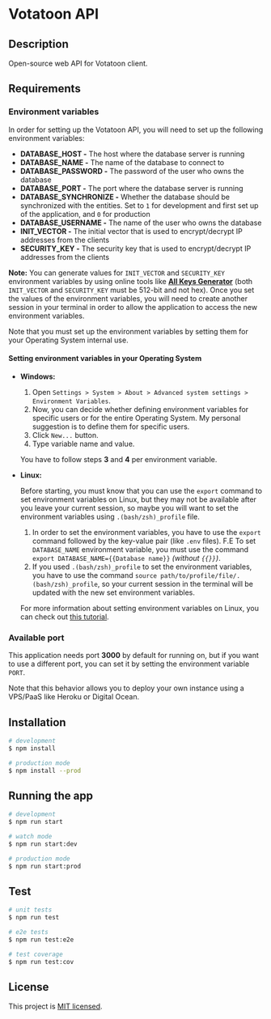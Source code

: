 # Votatoon API

<!--[circleci-image]: https://img.shields.io/circleci/build/github/nestjs/nest/master?token=abc123def456
[circleci-url]: https://circleci.com/gh/nestjs/nest

  <p align="center">A progressive <a href="http://nodejs.org" target="_blank">Node.js</a> framework for building efficient and scalable server-side applications.</p>
    <p align="center">
<a href="https://www.npmjs.com/~nestjscore" target="_blank"><img src="https://img.shields.io/npm/v/@nestjs/core.svg" alt="NPM Version" /></a>
<a href="https://www.npmjs.com/~nestjscore" target="_blank"><img src="https://img.shields.io/npm/l/@nestjs/core.svg" alt="Package License" /></a>
<a href="https://www.npmjs.com/~nestjscore" target="_blank"><img src="https://img.shields.io/npm/dm/@nestjs/common.svg" alt="NPM Downloads" /></a>
<a href="https://circleci.com/gh/nestjs/nest" target="_blank"><img src="https://img.shields.io/circleci/build/github/nestjs/nest/master" alt="CircleCI" /></a>
<a href="https://coveralls.io/github/nestjs/nest?branch=master" target="_blank"><img src="https://coveralls.io/repos/github/nestjs/nest/badge.svg?branch=master#9" alt="Coverage" /></a>
<a href="https://discord.gg/G7Qnnhy" target="_blank"><img src="https://img.shields.io/badge/discord-online-brightgreen.svg" alt="Discord"/></a>
<a href="https://opencollective.com/nest#backer" target="_blank"><img src="https://opencollective.com/nest/backers/badge.svg" alt="Backers on Open Collective" /></a>
<a href="https://opencollective.com/nest#sponsor" target="_blank"><img src="https://opencollective.com/nest/sponsors/badge.svg" alt="Sponsors on Open Collective" /></a>
  <a href="https://paypal.me/kamilmysliwiec" target="_blank"><img src="https://img.shields.io/badge/Donate-PayPal-ff3f59.svg"/></a>
    <a href="https://opencollective.com/nest#sponsor"  target="_blank"><img src="https://img.shields.io/badge/Support%20us-Open%20Collective-41B883.svg" alt="Support us"></a>
  <a href="https://twitter.com/nestframework" target="_blank"><img src="https://img.shields.io/twitter/follow/nestframework.svg?style=social&label=Follow"></a>
</p>
  <!--[![Backers on Open Collective](https://opencollective.com/nest/backers/badge.svg)](https://opencollective.com/nest#backer)
  [![Sponsors on Open Collective](https://opencollective.com/nest/sponsors/badge.svg)](https://opencollective.com/nest#sponsor)-->

## Description

Open-source web API for Votatoon client.

## Requirements

### Environment variables

In order for setting up the Votatoon API, you will need to set up the following environment variables:

- **DATABASE_HOST -** The host where the database server is running
- **DATABASE_NAME -** The name of the database to connect to
- **DATABASE_PASSWORD -** The password of the user who owns the database
- **DATABASE_PORT -** The port where the database server is running
- **DATABASE_SYNCHRONIZE -** Whether the database should be synchronized with the entities. Set to `1` for development and first set up of the application, and `0` for production
- **DATABASE_USERNAME -** The name of the user who owns the database
- **INIT_VECTOR -** The initial vector that is used to encrypt/decrypt IP addresses from the clients
- **SECURITY_KEY -** The security key that is used to encrypt/decrypt IP addresses from the clients

**Note:** You can generate values for `INIT_VECTOR` and `SECURITY_KEY` environment variables by using online tools like **[All Keys Generator](https://www.allkeysgenerator.com/Random/Security-Encryption-Key-Generator.aspx)** (both `INIT_VECTOR` and `SECURITY_KEY` must be 512-bit and not hex). Once you set the values of the environment variables, you will need to create another session in your terminal in order to allow the application to access the new environment variables.

Note that you must set up the environment variables by setting them for your Operating System internal use.

#### Setting environment variables in your Operating System

- **Windows:**

  1. Open `Settings > System > About > Advanced system settings > Environment Variables`.
  2. Now, you can decide whether defining environment variables for specific users or for the entire Operating System. My personal suggestion is to define them for specific users.
  3. Click `New...` button.
  4. Type variable name and value.

  You have to follow steps **3** and **4** per environment variable.

- **Linux:**

  Before starting, you must know that you can use the `export` command to set environment variables on Linux, but they may not be available after you leave your current session, so maybe you will want to set the environment variables using `.(bash/zsh)_profile` file.

  1. In order to set the environment variables, you have to use the `export` command followed by the key-value pair (like `.env` files). F.E To set `DATABASE_NAME` environment variable, you must use the command `export DATABASE_NAME={{Database name}}` _(without `{{}}`)_.
  2. If you used `.(bash/zsh)_profile` to set the environment variables, you have to use the command `source path/to/profile/file/.(bash/zsh)_profile`, so your current session in the terminal will be updated with the new set environment variables.

  For more information about setting environment variables on Linux, you can check out [this tutorial](https://www.serverlab.ca/tutorials/linux/administration-linux/how-to-set-environment-variables-in-linux/).

### Available port

This application needs port **3000** by default for running on, but if you want to use a different port, you can set it by setting the environment variable `PORT`.

Note that this behavior allows you to deploy your own instance using a VPS/PaaS like Heroku or Digital Ocean.

## Installation

```bash
# development
$ npm install

# production mode
$ npm install --prod
```

## Running the app

```bash
# development
$ npm run start

# watch mode
$ npm run start:dev

# production mode
$ npm run start:prod
```

## Test

```bash
# unit tests
$ npm run test

# e2e tests
$ npm run test:e2e

# test coverage
$ npm run test:cov
```

## License

This project is [MIT licensed](LICENSE).
